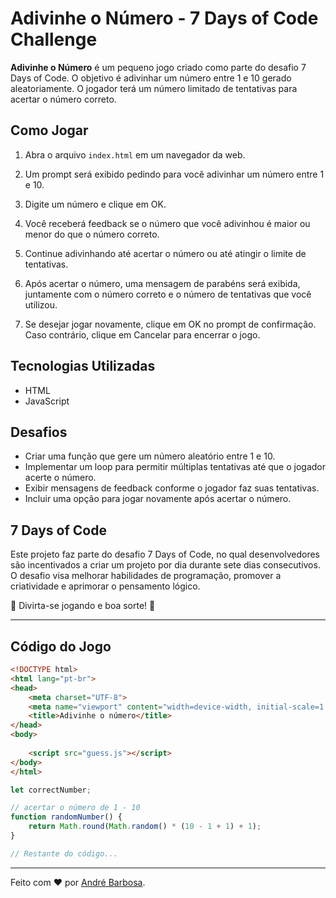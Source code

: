
# Adivinhe o Número - 7 Days of Code Challenge

**Adivinhe o Número** é um pequeno jogo criado como parte do desafio 7 Days of Code. O objetivo é adivinhar um número entre 1 e 10 gerado aleatoriamente. O jogador terá um número limitado de tentativas para acertar o número correto.

## Como Jogar

1. Abra o arquivo `index.html` em um navegador da web.

2. Um prompt será exibido pedindo para você adivinhar um número entre 1 e 10.

3. Digite um número e clique em OK.

4. Você receberá feedback se o número que você adivinhou é maior ou menor do que o número correto.

5. Continue adivinhando até acertar o número ou até atingir o limite de tentativas.

6. Após acertar o número, uma mensagem de parabéns será exibida, juntamente com o número correto e o número de tentativas que você utilizou.

7. Se desejar jogar novamente, clique em OK no prompt de confirmação. Caso contrário, clique em Cancelar para encerrar o jogo.

## Tecnologias Utilizadas

- HTML
- JavaScript

## Desafios

- Criar uma função que gere um número aleatório entre 1 e 10.
- Implementar um loop para permitir múltiplas tentativas até que o jogador acerte o número.
- Exibir mensagens de feedback conforme o jogador faz suas tentativas.
- Incluir uma opção para jogar novamente após acertar o número.

## 7 Days of Code

Este projeto faz parte do desafio 7 Days of Code, no qual desenvolvedores são incentivados a criar um projeto por dia durante sete dias consecutivos. O desafio visa melhorar habilidades de programação, promover a criatividade e aprimorar o pensamento lógico.

🎉 Divirta-se jogando e boa sorte! 🎉

---

## Código do Jogo

```html
<!DOCTYPE html>
<html lang="pt-br">
<head>
    <meta charset="UTF-8">
    <meta name="viewport" content="width=device-width, initial-scale=1.0">
    <title>Adivinhe o número</title>
</head>
<body>
    
    <script src="guess.js"></script>
</body>
</html>
```

```javascript
let correctNumber;

// acertar o número de 1 - 10
function randomNumber() {
    return Math.round(Math.random() * (10 - 1 + 1) + 1);
}

// Restante do código...
```

---

Feito com ❤️ por [André Barbosa](https://www.linkedin.com/in/andr%C3%A9-barbosa229/).
